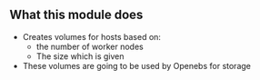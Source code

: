## What this module does

* Creates volumes for hosts based on:
  * the number of worker nodes
  * The size which is given
* These volumes are going to be used by Openebs for storage

